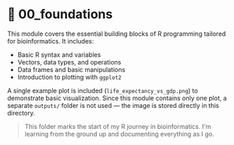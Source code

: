 # 🚀 00_foundations

This module covers the essential building blocks of R programming tailored for bioinformatics. It includes:

- Basic R syntax and variables  
- Vectors, data types, and operations  
- Data frames and basic manipulations  
- Introduction to plotting with `ggplot2`

A single example plot is included (`life_expectancy_vs_gdp.png`) to demonstrate basic visualization. 
Since this module contains only one plot, a separate `outputs/` folder is not used — the image is stored directly in this directory.

> This folder marks the start of my R journey in bioinformatics. I'm learning from the ground up and documenting everything as I go.
